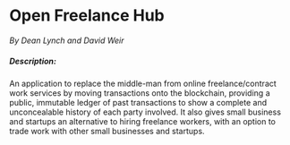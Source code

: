 # Open Freelance Hub
*By Dean Lynch and David Weir*

##### Description:
An application to replace the middle-man from online freelance/contract work services by moving transactions onto the blockchain, providing a public, immutable ledger of past transactions to show a complete and unconcealable history of each party involved. It also gives small business and startups an alternative to hiring freelance workers, with an option to trade work with other small businesses and startups.
